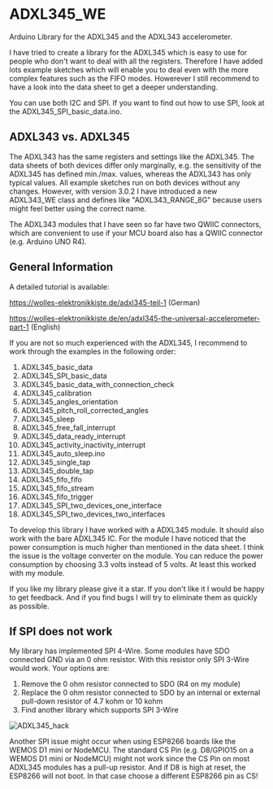 # ADXL345_WE
Arduino Library for the ADXL345 and the ADXL343 accelerometer. 

I have tried to create a library for the ADXL345 which is easy to use for people who don't want to deal with all the registers. Therefore I have added lots example sketches which will enable you to deal even with the more complex features such as the FIFO modes. Howerever I still recommend to have a look into the data sheet to get a deeper understanding. 

You can use both I2C and SPI. If you want to find out how to use SPI, look at the ADXL345_SPI_basic_data.ino. 

<h2>ADXL343 vs. ADXL345</h2>
The ADXL343 has the same registers and settings like the ADXL345. The data sheets of both devices differ only marginally, e.g. the sensitivity of the ADXL345 has defined min./max. values, whereas the ADXL343 has only typical values. All example sketches run on both devices without any changes. However, with version 3.0.2 I have introduced a new ADXL343_WE class and defines like "ADXL343_RANGE_8G" because users might feel better using the correct name.


The ADXL343 modules that I have seen so far have two QWIIC connectors, which are convenient to use if your MCU board also has a QWIIC connector (e.g. Arduino UNO R4).

<h2>General Information</h2>

A detailed tutorial is available: 

https://wolles-elektronikkiste.de/adxl345-teil-1  (German)

https://wolles-elektronikkiste.de/en/adxl345-the-universal-accelerometer-part-1  (English) 

If you are not so much experienced with the ADXL345, I recommend to work through the examples in the following order:

1) ADXL345_basic_data
2) ADXL345_SPI_basic_data
3) ADXL345_basic_data_with_connection_check
4) ADXL345_calibration
5) ADXL345_angles_orientation
6) ADXL345_pitch_roll_corrected_angles
7) ADXL345_sleep
8) ADXL345_free_fall_interrupt
9) ADXL345_data_ready_interrupt
10) ADXL345_activity_inactivity_interrupt
11) ADXL345_auto_sleep.ino
12) ADXL345_single_tap
13) ADXL345_double_tap
14) ADXL345_fifo_fifo
15) ADXL345_fifo_stream
16) ADXL345_fifo_trigger
17) ADXL345_SPI_two_devices_one_interface
18) ADXL345_SPI_two_devices_two_interfaces

To develop this library I have worked with a ADXL345 module. It should also work with the bare ADXL345 IC. For the module I have noticed that the power consumption is much higher than mentioned in the data sheet. I think the issue is the voltage converter on the module. You can reduce the power consumption by choosing 3.3 volts instead of 5 volts. At least this worked with my module. 

If you like my library please give it a star. If you don't like it I would be happy to get feedback. And if you find bugs I will try to eliminate them as quickly as possible. 

<h2>If SPI does not work</h2>

My library has implemented SPI 4-Wire. Some modules have SDO connected GND via an 0 ohm resistor. With this resistor only SPI 3-Wire would work. Your options are:

1) Remove the 0 ohm resistor connected to SDO (R4 on my module)
2) Replace the 0 ohm resistor connected to SDO by an internal or external pull-down resistor of 4.7 kohm or 10 kohm
3) Find another library which supports SPI 3-Wire

![ADXL345_hack](https://github.com/wollewald/ADXL345_WE/assets/41305162/2fc39482-70f7-4de1-ac0b-2e27f28ac15e)

Another SPI issue might occur when using ESP8266 boards like the WEMOS D1 mini or NodeMCU. The standard CS Pin (e.g. D8/GPIO15 on a WEMOS D1 mini or NodeMCU) might not work since the CS Pin on most ADXL345 modules has a pull-up resistor. And if D8 is high at reset, the ESP8266 will not boot. In that case choose a different ESP8266 pin as CS!  

